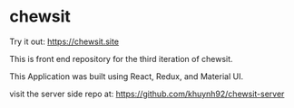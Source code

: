 # chewsit

Try it out: https://chewsit.site

This is front end repository for the third iteration of chewsit.

This Application was built using React, Redux, and Material UI.


visit the server side repo at: https://github.com/khuynh92/chewsit-server
